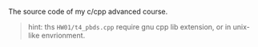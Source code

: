 The source code of my c/cpp advanced course.

> hint: ths `HW01/t4_pbds.cpp` require gnu cpp lib extension, or in unix-like envrionment.
